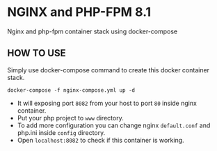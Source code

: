 # NGINX and PHP-FPM 8.1
Nginx and php-fpm container stack using docker-compose

## HOW TO USE
Simply use docker-compose command to create this docker container stack.

```
docker-compose -f nginx-compose.yml up -d
```

* It will exposing port `8082` from your host to port `80` inside nginx container. 
* Put your php project to `www` directory.
* To add more configuration you can change nginx `default.conf` and php.ini inside `config` directory.
* Open `localhost:8082` to check if this container is working.